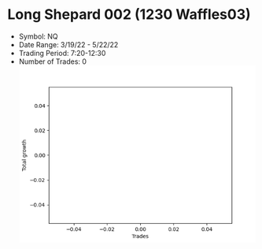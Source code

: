 # Long Shepard 002 (1230 Waffles03) 
- Symbol: NQ
- Date Range: 3/19/22 - 5/22/22
- Trading Period: 7:20-12:30
- Number of Trades: 0
![Plot](LongShepard002(1230Waffles03)NQ.png)


































